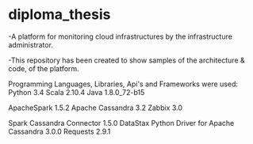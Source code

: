 # diploma_thesis

-A platform for monitoring cloud infrastructures by the infrastructure administrator.


-This repository has been created to show samples of the architecture & code, of the platform.


Programming Languages, Libraries, Api's and Frameworks were used:
Python 3.4 
Scala 2.10.4 
Java 1.8.0_72-b15 

ApacheSpark 1.5.2 
Apache Cassandra 3.2 
Zabbix 3.0 

Spark Cassandra Connector 1.5.0 DataStax Python Driver for Apache Cassandra 3.0.0 
Requests 2.9.1
